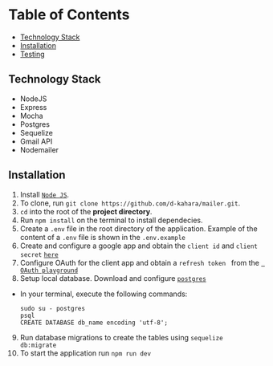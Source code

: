 # Table of Contents
- [Technology Stack](#technology-stack)
- [Installation](#installation)
- [Testing](#testing)



## Technology Stack
- NodeJS
- Express
- Mocha
- Postgres
- Sequelize
- Gmail API
- Nodemailer


## Installation

1. Install [`Node JS`](https://nodejs.org/en/).
2. To clone, run `git clone https://github.com/d-kahara/mailer.git`.
3. `cd` into the root of the **project directory**.
4. Run `npm install` on the terminal to install dependecies.
5. Create a `.env` file in the root directory of the application. Example of the content of a `.env` file is shown in the `.env.example`
6. Create and configure a google app and obtain the `client id` and `client secret` [`here`](https://console.cloud.google.com)
7. Configure OAuth for the client app and obtain a `refresh token ` from the  [` OAuth playground`](https://developers.google.com/oauthplayground/)
8. Setup local database.
   Download and configure [`postgres`](https://www.postgresql.org)
  - In your terminal, execute the following commands:
    ```
    sudo su - postgres
    psql
    CREATE DATABASE db_name encoding 'utf-8';
    ```
9. Run database migrations to create the tables using `sequelize db:migrate`
10. To start the application run `npm run dev`